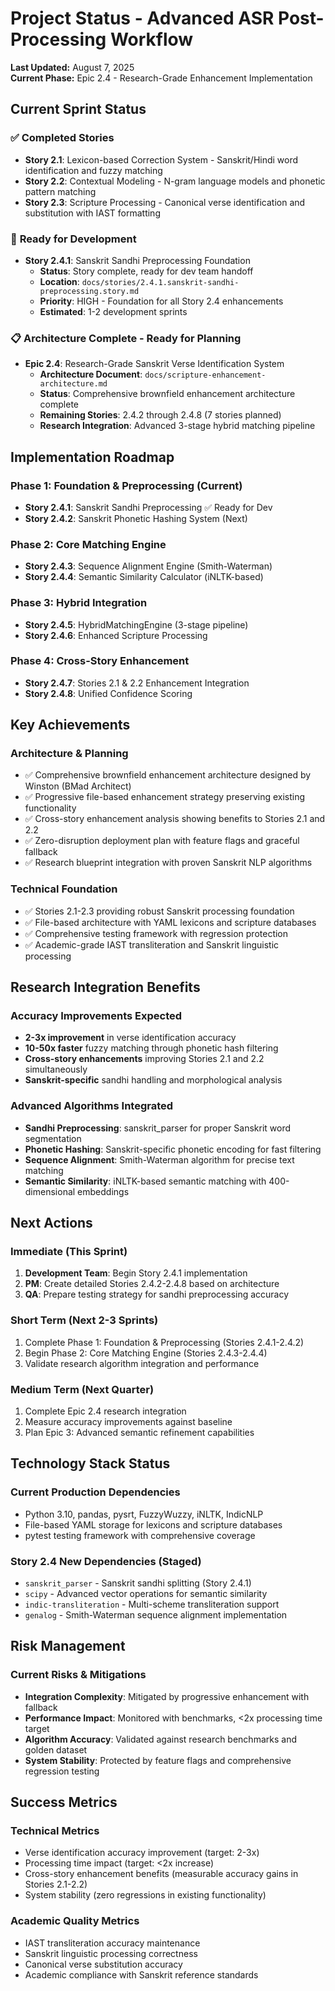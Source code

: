 # Project Status - Advanced ASR Post-Processing Workflow

**Last Updated:** August 7, 2025  
**Current Phase:** Epic 2.4 - Research-Grade Enhancement Implementation

## Current Sprint Status

### ✅ **Completed Stories**
- **Story 2.1**: Lexicon-based Correction System - Sanskrit/Hindi word identification and fuzzy matching
- **Story 2.2**: Contextual Modeling - N-gram language models and phonetic pattern matching  
- **Story 2.3**: Scripture Processing - Canonical verse identification and substitution with IAST formatting

### 🚧 **Ready for Development**
- **Story 2.4.1**: Sanskrit Sandhi Preprocessing Foundation
  - **Status**: Story complete, ready for dev team handoff
  - **Location**: `docs/stories/2.4.1.sanskrit-sandhi-preprocessing.story.md`
  - **Priority**: HIGH - Foundation for all Story 2.4 enhancements
  - **Estimated**: 1-2 development sprints

### 📋 **Architecture Complete - Ready for Planning**
- **Epic 2.4**: Research-Grade Sanskrit Verse Identification System
  - **Architecture Document**: `docs/scripture-enhancement-architecture.md`
  - **Status**: Comprehensive brownfield enhancement architecture complete
  - **Remaining Stories**: 2.4.2 through 2.4.8 (7 stories planned)
  - **Research Integration**: Advanced 3-stage hybrid matching pipeline

## Implementation Roadmap

### **Phase 1: Foundation & Preprocessing** (Current)
- **Story 2.4.1**: Sanskrit Sandhi Preprocessing ✅ Ready for Dev
- **Story 2.4.2**: Sanskrit Phonetic Hashing System (Next)

### **Phase 2: Core Matching Engine**  
- **Story 2.4.3**: Sequence Alignment Engine (Smith-Waterman)
- **Story 2.4.4**: Semantic Similarity Calculator (iNLTK-based)

### **Phase 3: Hybrid Integration**
- **Story 2.4.5**: HybridMatchingEngine (3-stage pipeline)
- **Story 2.4.6**: Enhanced Scripture Processing

### **Phase 4: Cross-Story Enhancement**
- **Story 2.4.7**: Stories 2.1 & 2.2 Enhancement Integration
- **Story 2.4.8**: Unified Confidence Scoring

## Key Achievements

### **Architecture & Planning**
- ✅ Comprehensive brownfield enhancement architecture designed by Winston (BMad Architect)
- ✅ Progressive file-based enhancement strategy preserving existing functionality
- ✅ Cross-story enhancement analysis showing benefits to Stories 2.1 and 2.2
- ✅ Zero-disruption deployment plan with feature flags and graceful fallback
- ✅ Research blueprint integration with proven Sanskrit NLP algorithms

### **Technical Foundation**
- ✅ Stories 2.1-2.3 providing robust Sanskrit processing foundation
- ✅ File-based architecture with YAML lexicons and scripture databases
- ✅ Comprehensive testing framework with regression protection
- ✅ Academic-grade IAST transliteration and Sanskrit linguistic processing

## Research Integration Benefits

### **Accuracy Improvements Expected**
- **2-3x improvement** in verse identification accuracy
- **10-50x faster** fuzzy matching through phonetic hash filtering  
- **Cross-story enhancements** improving Stories 2.1 and 2.2 simultaneously
- **Sanskrit-specific** sandhi handling and morphological analysis

### **Advanced Algorithms Integrated**
- **Sandhi Preprocessing**: sanskrit_parser for proper Sanskrit word segmentation
- **Phonetic Hashing**: Sanskrit-specific phonetic encoding for fast filtering
- **Sequence Alignment**: Smith-Waterman algorithm for precise text matching
- **Semantic Similarity**: iNLTK-based semantic matching with 400-dimensional embeddings

## Next Actions

### **Immediate (This Sprint)**
1. **Development Team**: Begin Story 2.4.1 implementation
2. **PM**: Create detailed Stories 2.4.2-2.4.8 based on architecture
3. **QA**: Prepare testing strategy for sandhi preprocessing accuracy

### **Short Term (Next 2-3 Sprints)**  
1. Complete Phase 1: Foundation & Preprocessing (Stories 2.4.1-2.4.2)
2. Begin Phase 2: Core Matching Engine (Stories 2.4.3-2.4.4)
3. Validate research algorithm integration and performance

### **Medium Term (Next Quarter)**
1. Complete Epic 2.4 research integration
2. Measure accuracy improvements against baseline
3. Plan Epic 3: Advanced semantic refinement capabilities

## Technology Stack Status

### **Current Production Dependencies**
- Python 3.10, pandas, pysrt, FuzzyWuzzy, iNLTK, IndicNLP
- File-based YAML storage for lexicons and scripture databases
- pytest testing framework with comprehensive coverage

### **Story 2.4 New Dependencies (Staged)**
- `sanskrit_parser` - Sanskrit sandhi splitting (Story 2.4.1)  
- `scipy` - Advanced vector operations for semantic similarity
- `indic-transliteration` - Multi-scheme transliteration support
- `genalog` - Smith-Waterman sequence alignment implementation

## Risk Management

### **Current Risks & Mitigations**
- **Integration Complexity**: Mitigated by progressive enhancement with fallback
- **Performance Impact**: Monitored with benchmarks, <2x processing time target  
- **Algorithm Accuracy**: Validated against research benchmarks and golden dataset
- **System Stability**: Protected by feature flags and comprehensive regression testing

## Success Metrics

### **Technical Metrics**
- Verse identification accuracy improvement (target: 2-3x)
- Processing time impact (target: <2x increase)
- Cross-story enhancement benefits (measurable accuracy gains in Stories 2.1-2.2)
- System stability (zero regressions in existing functionality)

### **Academic Quality Metrics**  
- IAST transliteration accuracy maintenance
- Sanskrit linguistic processing correctness
- Canonical verse substitution accuracy
- Academic compliance with Sanskrit reference standards